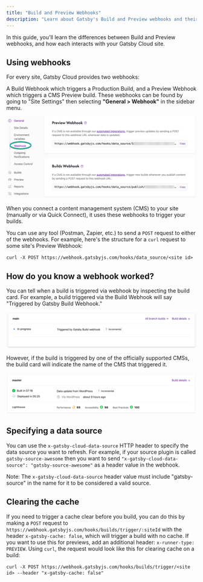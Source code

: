 ```yaml
---
title: "Build and Preview Webhooks"
description: "Learn about Gatsby's Build and Preview webhooks and their differences"
---
```


In this guide, you'll learn the differences between Build and Preview webhooks, and how each interacts with your Gatsby Cloud site.

## Using webhooks

For every site, Gatsby Cloud provides two webhooks:

A Build Webhook which triggers a Production Build,
and a Preview Webhook which triggers a CMS Preview build.
These webhooks can be found by going to "Site Settings" then selecting **"General > Webhook"** in the sidebar menu.

![webhook settings on the gatsby cloud dashboard](../../images/cloud-webhooks-settings.png)

When you connect a content management system (CMS) to your site (manually or via Quick Connect), it uses these webhooks to trigger your builds.

You can use any tool (Postman, Zapier, etc.) to send a `POST` request to either of the webhooks. For example, here's the structure for a `curl` request to some site's Preview Webhook:

```shell
curl -X POST https://webhook.gatsbyjs.com/hooks/data_source/<site id>
```

## How do you know a webhook worked?

You can tell when a build is triggered via webhook by inspecting the build card. For example, a build triggered via the Build Webhook will say "Triggered by Gatsby Build Webhook."

![image of webhook build in the gatsby cloud dashboard](../../images/cloud-webhook-image.png)

However, if the build is triggered by one of the officially supported CMSs, the build card will indicate the name of the CMS that triggered it.

![webhook triggered from CMS integration](../../images/cloud-cms-webhook.png)

## Specifying a data source

You can use the `x-gatsby-cloud-data-source` HTTP header to specify the data source you want to refresh. For example, if your source plugin is called `gatsby-source-awesome` then you want to send `"x-gatsby-cloud-data-source": "gatsby-source-awesome"` as a header value in the webhook.

Note: The `x-gatsby-cloud-data-source` header value must include "gatsby-source" in the name for it to be considered a valid source.

## Clearing the cache

If you need to trigger a cache clear before you build, you can do this by making a `POST` request to `https://webhook.gatsbyjs.com/hooks/builds/trigger/:siteId` with the header `x-gatsby-cache: false`, which will trigger a build with no cache. If you want to use this for previews, add an additional header: `x-runner-type: PREVIEW`.
Using `curl`, the request would look like this for clearing cache on a build:

```shell
curl -X POST https://webhook.gatsbyjs.com/hooks/builds/trigger/<site id> --header "x-gatsby-cache: false"
```
